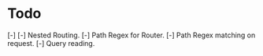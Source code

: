 # Todo

[-]
  [-] Nested Routing.
  [-] Path Regex for Router.
  [-] Path Regex matching on request.
  [-] Query reading.
